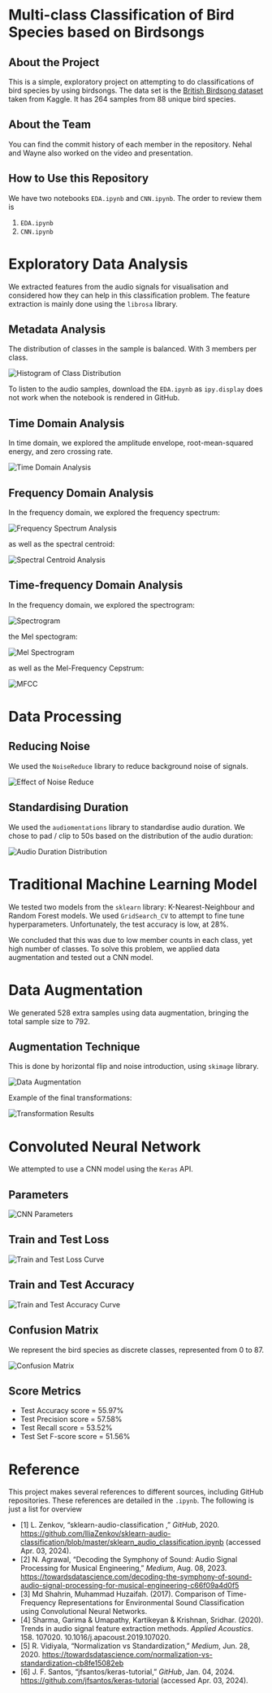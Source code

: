 # Multi-class Classification of Bird Species based on Birdsongs

## About the Project

This is a simple, exploratory project on attempting to do classifications of bird species by using birdsongs. The data set is the <a href="https://www.kaggle.com/datasets/rtatman/british-birdsong-dataset">British Birdsong dataset</a> taken from Kaggle. It has 264 samples from 88 unique bird species. 

## About the Team

You can find the commit history of each member in the repository. Nehal and Wayne also worked on the video and presentation.

## How to Use this Repository

We have two notebooks `EDA.ipynb` and `CNN.ipynb`. The order to review them is 
1. `EDA.ipynb`
2. `CNN.ipynb`

# Exploratory Data Analysis

We extracted features from the audio signals for visualisation and considered how they can help in this classification problem. The feature extraction is mainly done using the `librosa` library.

## Metadata Analysis

The distribution of classes in the sample is balanced. With 3 members per class. 

![Histogram of Class Distribution](./figures/class_distribution.png)

To listen to the audio samples, download the `EDA.ipynb` as `ipy.display` does not work when the notebook is rendered in GitHub.

## Time Domain Analysis

In time domain, we explored the amplitude envelope, root-mean-squared energy, and zero crossing rate.

![Time Domain Analysis](./figures/time_domain.png)

## Frequency Domain Analysis

In the frequency domain, we explored the frequency spectrum:

![Frequency Spectrum Analysis](./figures/frequency_spectrum.png)

as well as the spectral centroid:

![Spectral Centroid Analysis](./figures/spectral_centroid.png)

## Time-frequency Domain Analysis

In the frequency domain, we explored the spectrogram:

![Spectrogram](./figures/spectrogram.png)

the Mel spectogram:

![Mel Spectrogram](./figures/mel_spectrogram.png)

as well as the Mel-Frequency Cepstrum:

![MFCC](./figures/mfcc.png)

# Data Processing

## Reducing Noise

We used the `NoiseReduce` library to reduce background noise of signals.

![Effect of Noise Reduce](./figures/noisereduce.png)

## Standardising Duration

We used the `audiomentations` library to standardise audio duration. We chose to pad / clip to 50s based on the distribution of the audio duration:

![Audio Duration Distribution](./figures/duration_distribution.png)

# Traditional Machine Learning Model

We tested two models from the `sklearn` library: K-Nearest-Neighbour and Random Forest models. We used `GridSearch_CV` to attempt to fine tune hyperparameters. Unfortunately, the test accuracy is low, at 28%. 

We concluded that this was due to low member counts in each class, yet high number of classes. To solve this problem, we applied data augmentation and tested out a CNN model.

# Data Augmentation

We generated 528 extra samples using data augmentation, bringing the total sample size to 792. 

## Augmentation Technique

This is done by horizontal flip and noise introduction, using `skimage` library.

![Data Augmentation](./figures/data_augmentation.png)

Example of the final transformations:

![Transformation Results](./figures/transformation.png)

# Convoluted Neural Network

We attempted to use a CNN model using the `Keras` API.

## Parameters

![CNN Parameters](./figures/parameter.png)

## Train and Test Loss

![Train and Test Loss Curve](./figures/hist_train_test_loss.png)

## Train and Test Accuracy

![Train and Test Accuracy Curve](./figures/hist_train_test_accuracy.png)

## Confusion Matrix

We represent the bird species as discrete classes, represented from 0 to 87.

![Confusion Matrix](./figures/confusion_matrix_cnn.png)

## Score Metrics

- Test Accuracy score =  55.97%
- Test Precision score =  57.58%
- Test Recall score =  53.52%
- Test Set F-score score =  51.56%

# Reference

This project makes several references to different sources, including GitHub repositories. These references are detailed in the `.ipynb`. The following is just a list for overview

- [1] L. Zenkov, “sklearn-audio-classification ,” *GitHub*, 2020. https://github.com/IliaZenkov/sklearn-audio-classification/blob/master/sklearn_audio_classification.ipynb (accessed Apr. 03, 2024).
- [2] N. Agrawal, “Decoding the Symphony of Sound: Audio Signal Processing for Musical Engineering,” *Medium*, Aug. 08, 2023. https://towardsdatascience.com/decoding-the-symphony-of-sound-audio-signal-processing-for-musical-engineering-c66f09a4d0f5
- [3] Md Shahrin, Muhammad Huzaifah. (2017). Comparison of Time-Frequency Representations for Environmental Sound Classification using Convolutional Neural Networks.
- [4] Sharma, Garima & Umapathy, Kartikeyan & Krishnan, Sridhar. (2020). Trends in audio signal feature extraction methods. *Applied Acoustics*. 158. 107020. 10.1016/j.apacoust.2019.107020.
- [5] R. Vidiyala, “Normalization vs Standardization,” *Medium*, Jun. 28, 2020. https://towardsdatascience.com/normalization-vs-standardization-cb8fe15082eb
- [6] J. F. Santos, “jfsantos/keras-tutorial,” *GitHub*, Jan. 04, 2024. https://github.com/jfsantos/keras-tutorial (accessed Apr. 03, 2024).

